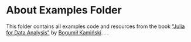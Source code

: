 # About Examples Folder

This folder contains all examples code and resources from the book
["Julia for Data Analysis"](https://www.manning.com/books/julia-for-data-analysis?utm_source=bkamins&utm_medium=affiliate&utm_campaign=book_kaminski2_julia_3_17_22)
by [Bogumił Kamiński](https://github.com/bkamins). . .